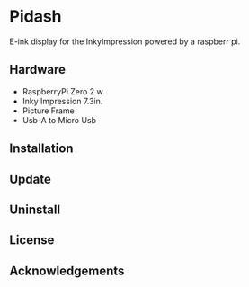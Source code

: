 # Pidash

E-ink display for the InkyImpression powered by a raspberr pi.

## Hardware

- RaspberryPi Zero 2 w
- Inky Impression 7.3in.
- Picture Frame
- Usb-A to Micro Usb

## Installation

## Update

## Uninstall

## License

## Acknowledgements

